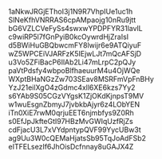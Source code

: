 1aNkwJRGjEThoI3j1N9R7VhpIUe1uc1h
SlNeKfhVNRRAS6cpAMpaojg10nRu9jtt
bG6VZLCVeFySs4swxwYPDPFYR31lavlL
c9wiRP5l7fGnPyiB0kcOywrdHjZraIsI
d5BWiHuGBQbwcmFY8lwijr6e9ATQiyuF
wZ5WPCEiVJARFzK5IEjwLJt7mQcAFSjD
u3Vo5ZFiBacP6IlAb2Li47mLrpC2pQJy
paVtPdsfy4wbpoBlfhaeuurM4u4OjWQe
WXptBHaNGzZw703SEav8MSRFmVpFnBHy
YzJ21eilXgO4zGdmc4xll6XE6kzs7Yy2
s6YAb9S05CGzVYgsK1ZjOKdKjnpsT9MV
w1wuEsgnZbmyJ7jvbkbAjyr6z4LObYEN
iTn0XiE7rwM0qrjuEET6njmbfys9Z0Rh
s0EfJpJkfteGtI97HBzMvGWIqUzfRjZs
cdFjacU3L7xVYdpntypQVF99YycUBw3t
ag9Uu3W0cQEMaHjatsSb95TqJoAdFSb2
eITFELsezIf6JhOisDcfnnay8uGAJX4Z
